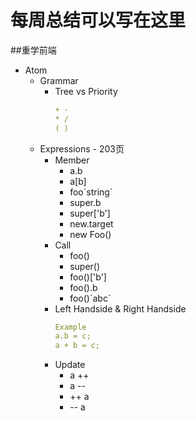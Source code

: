 # 每周总结可以写在这里
##重学前端
 - Atom
    - Grammar
        - Tree vs Priority
            ```yaml
            + -
            * /
            ( )
            ```
    - Expressions - 203页
        - Member
            - a.b
            - a[b]
            - foo\`string\`
            - super.b
            - super['b']
            - new.target
            - new Foo()
        - Call
            - foo()
            - super()
            - foo()['b']
            - foo().b
            - foo()\`abc\`
        - Left Handside & Right Handside
            ```yaml
            Example
            a.b = c;    
            a + b = c;
            ```
        - Update
            - a ++
            - a --
            - ++ a
            - -- a